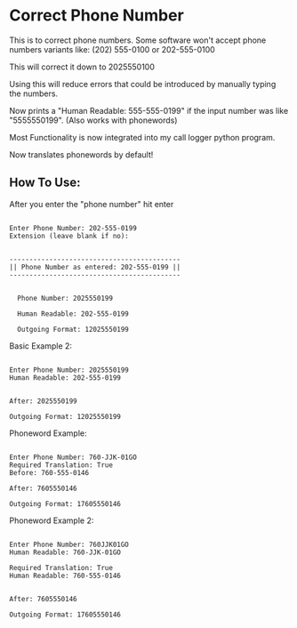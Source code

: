 # Correct Phone Number
 This is to correct phone numbers. Some software won't accept phone numbers variants like: (202) 555-0100 or 202-555-0100

 This will correct it down to 2025550100

 Using this will reduce errors that could be introduced by manually typing the numbers.

 Now prints a "Human Readable: 555-555-0199" if the input number was like "5555550199". (Also works with phonewords)

 Most Functionality is now integrated into my call logger python program.

 Now translates phonewords by default!

## How To Use:
 
After you enter the "phone number" hit enter
```

Enter Phone Number: 202-555-0199
Extension (leave blank if no): 


-------------------------------------------
|| Phone Number as entered: 202-555-0199 ||
------------------------------------------- 


  Phone Number: 2025550199

  Human Readable: 202-555-0199

  Outgoing Format: 12025550199

```
Basic Example 2:
```

Enter Phone Number: 2025550199
Human Readable: 202-555-0199


After: 2025550199

Outgoing Format: 12025550199

```

Phoneword Example:
```

Enter Phone Number: 760-JJK-01GO
Required Translation: True
Before: 760-555-0146

After: 7605550146

Outgoing Format: 17605550146

```

Phoneword Example 2:
```

Enter Phone Number: 760JJK01GO
Human Readable: 760-JJK-01GO

Required Translation: True
Human Readable: 760-555-0146


After: 7605550146

Outgoing Format: 17605550146

```
